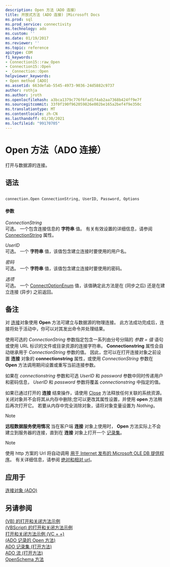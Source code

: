 ```yaml
---
description: Open 方法（ADO 连接）
title: 开放式方法 (ADO 连接) |Microsoft Docs
ms.prod: sql
ms.prod_service: connectivity
ms.technology: ado
ms.custom: ''
ms.date: 01/19/2017
ms.reviewer: ''
ms.topic: reference
apitype: COM
f1_keywords:
- Connection15::raw_Open
- Connection15::Open
- _Connection::Open
helpviewer_keywords:
- Open method [ADO]
ms.assetid: 663defab-5545-4973-9036-24d5882c9737
author: rothja
ms.author: jroth
ms.openlocfilehash: a3bca1379c776f6fad1f4ab2aa7368b424ff9e7f
ms.sourcegitcommit: 33f0f190f962059826e002be165a2bef4f9e350c
ms.translationtype: MT
ms.contentlocale: zh-CN
ms.lasthandoff: 01/30/2021
ms.locfileid: "99170705"
---
```

# <a name="open-method-ado-connection"></a>Open 方法（ADO 连接）
打开与数据源的连接。  
  
## <a name="syntax"></a>语法  
  
```  
  
connection.Open ConnectionString, UserID, Password, Options  
```  
  
#### <a name="parameters"></a>参数  
 *ConnectionString*  
 可选。 一个包含连接信息的 **字符串** 值。 有关有效设置的详细信息，请参阅 [ConnectionString](./connectionstring-property-ado.md) 属性。  
  
 *UserID*  
 可选。 一个 **字符串** 值，该值包含建立连接时要使用的用户名。  
  
 *密码*  
 可选。 一个 **字符串** 值，该值包含建立连接时要使用的密码。  
  
 *选项*  
 可选。 一个 [ConnectOptionEnum](./connectoptionenum.md) 值，该值确定此方法是在 (同步之后) 还是在建立连接 (异步) 之前返回。  
  
## <a name="remarks"></a>备注  
 对 [连接](./connection-object-ado.md)对象使用 **Open** 方法可建立与数据源的物理连接。 此方法成功完成后，连接将处于活动中，你可以对其发出命令并处理结果。  
  
 使用可选的 *ConnectionString* 参数指定包含一系列由分号分隔的 *参数* *= 值* 语句或使用 URL 标识的文件或目录资源的连接字符串。 **Connectionstring** 属性会自动继承用于 *ConnectionString* 参数的值。 因此，您可以在打开连接对象之前设置 **连接** 对象的 **connectionstring** 属性，或使用 *ConnectionString* 参数在 **Open** 方法调用期间设置或重写当前连接参数。  
  
 如果在 *connectionstring* 参数和可选 *UserID* 和 *password* 参数中同时传递用户和密码信息， *UserID* 和 *password* 参数将覆盖 *connectionstring* 中指定的值。  
  
 如果已通过打开的 **连接** 结束操作，请使用 [Close](./close-method-ado.md) 方法释放任何关联的系统资源。 关闭对象并不会将其从内存中删除;您可以更改其属性设置，并使用 **open** 方法稍后再次打开它。 若要从内存中完全消除对象，请将对象变量设置为 *Nothing*。  
  
> [!NOTE]
>  **远程数据服务使用情况** 当在客户端 **连接** 对象上使用时， **Open** 方法实际上不会建立到服务器的连接，直到在 **连接** 对象上打开一个 [记录集](./recordset-object-ado.md)。  
  
> [!NOTE]
>  使用 http 方案的 Url 将自动调用 [用于 Internet 发布的 Microsoft OLE DB 提供程序](../../guide/appendixes/microsoft-ole-db-provider-for-internet-publishing.md)。 有关详细信息，请参阅 [绝对和相对 url](../../guide/data/absolute-and-relative-urls.md)。  
  
## <a name="applies-to"></a>应用于  
 [连接对象 (ADO)](./connection-object-ado.md)  
  
## <a name="see-also"></a>另请参阅  
 [ (VB) 的打开和关闭方法示例 ](./open-and-close-methods-example-vb.md)   
 [ (VBScript) 的打开和关闭方法示例 ](./open-and-close-methods-example-vbscript.md)   
 [打开和关闭方法示例 (VC + +) ](./open-and-close-methods-example-vc.md)   
 [ (ADO 记录的 Open 方法) ](./open-method-ado-record.md)   
 [ADO 记录集 (打开方法) ](./open-method-ado-recordset.md)   
 [ADO 流 (打开方法) ](./open-method-ado-stream.md)   
 [OpenSchema 方法](./openschema-method.md)